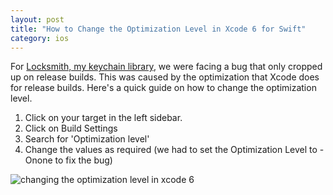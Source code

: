 ```yaml
---
layout: post
title: "How to Change the Optimization Level in Xcode 6 for Swift"
category: ios
---
```


For [Locksmith, my keychain library][ls], we were facing a bug that only cropped up on release builds. This was caused by the optimization that Xcode does for release builds. Here's a quick guide on how to change the optimization level.

1. Click on your target in the left sidebar.
2. Click on Build Settings
3. Search for 'Optimization level'
4. Change the values as required (we had to set the Optimization Level to -Onone to fix the bug)

![changing the optimization level in xcode 6][pic]

[ls]: http://github.com/matthewpalmer/Locksmith
[pic]: http://i.imgur.com/PnsxZfD.png
